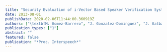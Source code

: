 ```yaml
---
title: "Security Evaluation of i-Vector Based Speaker Verification Systems Against Hill-Climbing Attacks"
date: 2013-08-01
publishDate: 2020-02-06T11:44:00.360919Z
authors: ["\textbfM. Gomez-Barrero", "J. Gonzalez-Dominguez", "J. Galbally", "J. Gonzalez-Rodriguez"]
publication_types: ["1"]
abstract: ""
featured: false
publication: "*Proc. Interspeech*"
---
```


